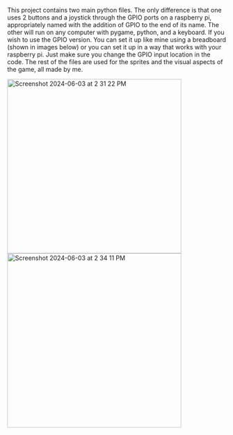 This project contains two main python files.
The only difference is that one uses 2 buttons and a joystick through the GPIO ports on a raspberry pi, appropriately named with the addition of GPIO to the end of its name.
The other will run on any computer with pygame, python, and a keyboard. 
If you wish to use the GPIO version. 
You can set it up like mine using a breadboard (shown in images below) or you can set it up in a way that works with your raspberry pi. Just make sure you change the GPIO input location in the code.
The rest of the files are used for the sprites and the visual aspects of the game, all made by me.

<img width="400" alt="Screenshot 2024-06-03 at 2 31 22 PM" src="https://github.com/AdamH-python/Goose-Game/assets/152648229/4eb9a491-08cc-4a14-b279-fc82e68f8b8b">
<img width="400" alt="Screenshot 2024-06-03 at 2 34 11 PM" src="https://github.com/AdamH-python/Goose-Game/assets/152648229/9b54d3cc-342f-439e-a311-513999302a68">

